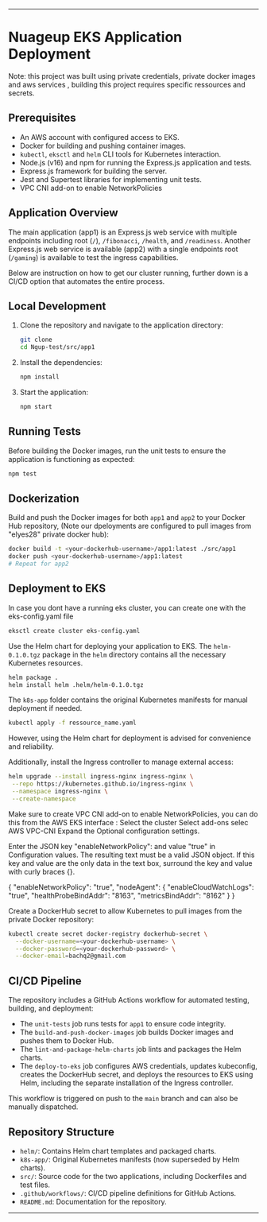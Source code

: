 
---

# Nuageup EKS Application Deployment

Note: this project was built using private credentials, private docker images and aws services , building this project requires specific ressources and secrets.

## Prerequisites

- An AWS account with configured access to EKS.
- Docker for building and pushing container images.
- `kubectl`, `eksctl` and `helm` CLI tools for Kubernetes interaction.
- Node.js (v16) and npm for running the Express.js application and tests.
- Express.js framework for building the server.
- Jest and Supertest libraries for implementing unit tests.
- VPC CNI add-on to enable NetworkPolicies

## Application Overview

The main application (app1) is an Express.js web service with multiple endpoints including root (`/`), `/fibonacci`, `/health`, and `/readiness`. Another Express.js web service is available (app2) with a single endpoints root (`/gaming`) is available to test the ingress capabilities. 

Below are instruction on how to get our cluster running, further down is a CI/CD option that automates the entire process.

## Local Development

1. Clone the repository and navigate to the application directory:

   ```bash
   git clone 
   cd Ngup-test/src/app1
   ```

2. Install the dependencies:

   ```bash
   npm install
   ```

3. Start the application:

   ```bash
   npm start
   ```

## Running Tests

Before building the Docker images, run the unit tests to ensure the application is functioning as expected:

```bash
npm test
```

## Dockerization

Build and push the Docker images for both `app1` and `app2` to your Docker Hub repository, (Note our dpeloyments are configured to pull images from "elyes28" private docker hub):

```bash
docker build -t <your-dockerhub-username>/app1:latest ./src/app1
docker push <your-dockerhub-username>/app1:latest
# Repeat for app2
```

## Deployment to EKS

In case you dont have a running eks cluster, you can create one with the eks-config.yaml file
```bash
eksctl create cluster eks-config.yaml
```

Use the Helm chart for deploying your application to EKS. The `helm-0.1.0.tgz` package in the `helm` directory contains all the necessary Kubernetes resources.

```bash
helm package .
helm install helm .helm/helm-0.1.0.tgz 
```

The `k8s-app` folder contains the original Kubernetes manifests for manual deployment if needed.
```bash
kubectl apply -f ressource_name.yaml
```
However, using the Helm chart for deployment is advised for convenience and reliability.

Additionally, install the Ingress controller to manage external access:

```bash
helm upgrade --install ingress-nginx ingress-nginx \
 --repo https://kubernetes.github.io/ingress-nginx \
 --namespace ingress-nginx \
 --create-namespace
```

Make sure to create VPC CNI add-on to enable NetworkPolicies, you can do this from the AWS EKS interface :
Select the cluster
Select add-ons
selec AWS VPC-CNI
Expand the Optional configuration settings.

Enter the JSON key "enableNetworkPolicy": and value "true" in Configuration values. The resulting text must be a valid JSON object. If this key and value are the only data in the text box, surround the key and value with curly braces {}.

{
    "enableNetworkPolicy": "true",
    "nodeAgent": {
        "enableCloudWatchLogs": "true",
        "healthProbeBindAddr": "8163",
        "metricsBindAddr": "8162"
    }
}

Create a DockerHub secret to allow Kubernetes to pull images from the private Docker repository:

```bash
kubectl create secret docker-registry dockerhub-secret \
  --docker-username=<your-dockerhub-username> \
  --docker-password=<your-dockerhub-password> \
  --docker-email=bachq2@gmail.com
```

## CI/CD Pipeline

The repository includes a GitHub Actions workflow for automated testing, building, and deployment:

- The `unit-tests` job runs tests for `app1` to ensure code integrity.
- The `build-and-push-docker-images` job builds Docker images and pushes them to Docker Hub.
- The `lint-and-package-helm-charts` job lints and packages the Helm charts.
- The `deploy-to-eks` job configures AWS credentials, updates kubeconfig, creates the DockerHub secret, and deploys the resources to EKS using Helm, including the separate installation of the Ingress controller.

This workflow is triggered on push to the `main` branch and can also be manually dispatched.


## Repository Structure

- `helm/`: Contains Helm chart templates and packaged charts.
- `k8s-app/`: Original Kubernetes manifests (now superseded by Helm charts).
- `src/`: Source code for the two applications, including Dockerfiles and test files.
- `.github/workflows/`: CI/CD pipeline definitions for GitHub Actions.
- `README.md`: Documentation for the repository.

---
